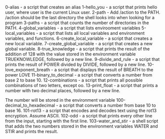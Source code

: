 0-alias -  a script that creates an alias
1-hello_you - a script that prints hello user, where user is the current Linux user.
2-path - Add /action to the PATH. /action should be the last directory the shell looks into when looking for a program
3-paths - a script that counts the number of directories in the PATH.
4-global_variables - a script that lists envirooment variables
5-local_variables - a script that lists all local variables and environment variables, and functions.
6-create_local_variable -  a script that creates a new local variable.
7-create_global_variable - a script that creates a new global variable.
8-true_knowledge - a script that prints the result of the addition of 128 with the value stored in the environment variable TRUEKNOWLEDGE, followed by a new line.
9-divide_and_rule -  a script that prints the result of POWER divided by DIVIDE, followed by a new line.
10-love_exponent_breath -  a script that displays the result of BREATH to the power LOVE
11-binary_to_decimal -  a script that converts a number from base 2 to base 10.
12-combinations -  a script that prints all possible combinations of two letters, except oo.
13-print_float -  a script that prints a number with two decimal places, followed by a new line.

The number will be stored in the environment variable
100-decimal_to_hexadecimal - a script that converts a number from base 10 to base 16.
101-rot13 - a script that encodes and decodes text using the rot13 encryption. Assume ASCII.
102-odd - a script that prints every other line from the input, starting with the first line.
103-water_and_stir - a shell script that adds the two numbers stored in the environment variables WATER and STIR and prints the result.

 
